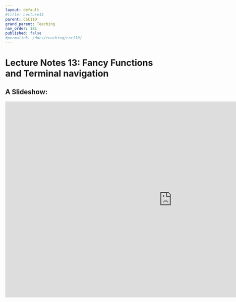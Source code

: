 ```yaml
---
layout: default
#title: Lecture13
parent: CSC110
grand_parent: Teaching
nav_order: 181
published: false
#permalink: /docs/teaching/csc110/
---  
```

  

Lecture Notes 13: Fancy Functions and Terminal navigation
===========================================



A Slideshow:
---------------

<iframe src="https://docs.google.com/presentation/d/1s8_ZXEY6odDbQNdHz489xgBrqfrzfUPlo_iTKaTO4to/embed?start=false&loop=false&delayms=60000" frameborder="0" width="1055" height="623" allowfullscreen="true" mozallowfullscreen="true" webkitallowfullscreen="true"></iframe>

